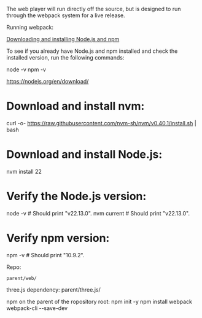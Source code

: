 The web player will run directly off the source, but is designed to run through the webpack system for a live release.

Running webpack:

[Downloading and installing Node.js and npm](https://docs.npmjs.com/downloading-and-installing-node-js-and-npm)

To see if you already have Node.js and npm installed and check the installed version, run the following commands:

node -v
npm -v

https://nodejs.org/en/download/

# Download and install nvm:
curl -o- https://raw.githubusercontent.com/nvm-sh/nvm/v0.40.1/install.sh | bash
# Download and install Node.js:
nvm install 22
# Verify the Node.js version:
node -v # Should print "v22.13.0".
nvm current # Should print "v22.13.0".
# Verify npm version:
npm -v # Should print "10.9.2".

Repo:
```
parent/web/
```

three.js dependency:
parent/three.js/

npm on the parent of the ropository root:
npm init -y
npm install webpack webpack-cli --save-dev

